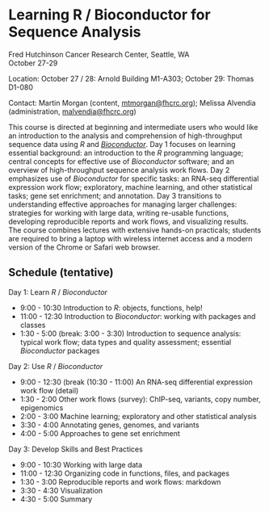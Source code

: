 Learning R / Bioconductor for Sequence Analysis
===============================================

Fred Hutchinson Cancer Research Center, Seattle, WA<br />
October 27-29

Location: October 27 / 28: Arnold Building M1-A303; October 29:
Thomas D1-080

Contact: Martin Morgan (content,
[mtmorgan@fhcrc.org](mailto:mtmorgan@fhcrc.org)); Melissa Alvendia
(administration, [malvendia@fhcrc.org](mailto:malvendia@fhcrc.org))

This course is directed at beginning and intermediate users who would
like an introduction to the analysis and comprehension of
high-throughput sequence data using _R_ and
_[Bioconductor](http://bioconductor.org)_. Day 1 focuses on learning
essential background: an introduction to the _R_ programming language;
central concepts for effective use of _Bioconductor_ software; and an
overview of high-throughput sequence analysis work flows. Day 2
emphasizes use of _Bioconductor_ for specific tasks: an RNA-seq
differential expression work flow; exploratory, machine learning, and
other statistical tasks; gene set enrichment; and annotation.  Day 3
transitions to understanding effective approaches for managing larger
challenges: strategies for working with large data, writing re-usable
functions, developing reproducible reports and work flows, and
visualizing results.  The course combines lectures with extensive
hands-on practicals; students are required to bring a laptop with
wireless internet access and a modern version of the Chrome or Safari
web browser.

Schedule (tentative)
--------------------

Day 1: Learn _R_ / _Bioconductor_

- 9:00 - 10:30 Introduction to _R_: objects, functions, help!
- 11:00 - 12:30 Introduction to _Bioconductor_: working with packages and classes
- 1:30 - 5:00 (break: 3:00 - 3:30) Introduction to sequence analysis:
  typical work flow; data types and quality assessment; essential
  _Bioconductor_ packages

Day 2: Use _R_ / _Bioconductor_ 

- 9:00 - 12:30 (break (10:30 - 11:00) An RNA-seq differential
  expression work flow (detail)
- 1:30 - 2:00 Other work flows (survey): ChIP-seq, variants, copy
  number, epigenomics
- 2:00 - 3:00 Machine learning; exploratory and other statistical
  analysis
- 3:30 - 4:00 Annotating genes, genomes, and variants
- 4:00 - 5:00 Approaches to gene set enrichment

Day 3: Develop Skills and Best Practices

- 9:00 - 10:30 Working with large data
- 11:00 - 12:30 Organizing code in functions, files, and packages
- 1:30 - 3:00 Reproducible reports and work flows: markdown
- 3:30 - 4:30 Visualization
- 4:30 - 5:00 Summary
